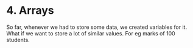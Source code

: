 # 4. Arrays

So far, whenever we had to store some data, we created variables for it. What if we want to store a lot of similar values. For eg marks of 100 students.